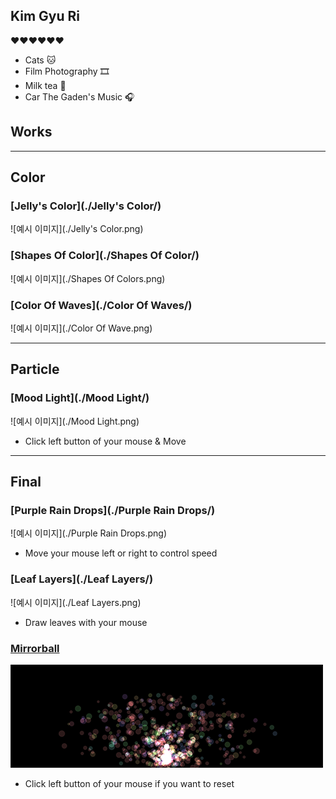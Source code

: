 ## Kim Gyu Ri
❤️❤️❤️❤️❤️❤️
* Cats 🐱
* Film Photography 🎞
* Milk tea 🍵
* Car The Gaden's Music 🎧

## Works
---
## Color
### [Jelly's Color](./Jelly's Color/)
![예시 이미지](./Jelly's Color.png)

### [Shapes Of Color](./Shapes Of Color/)
![예시 이미지](./Shapes Of Colors.png)

### [Color Of Waves](./Color Of Waves/)
![예시 이미지](./Color Of Wave.png)

---
## Particle
### [Mood Light](./Mood Light/)
![예시 이미지](./Mood Light.png)
* Click left button of your mouse & Move

---
## Final
### [Purple Rain Drops](./Purple Rain Drops/)
![예시 이미지](./Purple Rain Drops.png)
* Move your mouse left or right to control speed 

### [Leaf Layers](./Leaf Layers/)
![예시 이미지](./Leaf Layers.png)
* Draw leaves with your mouse

### [Mirrorball](./Mirrorball/)
![예시 이미지](./Mirrorball.png)
* Click left button of your mouse if you want to reset
